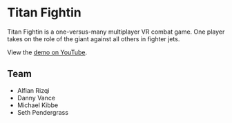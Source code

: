 # Titan Fightin

Titan Fightin is a one-versus-many multiplayer VR combat game.
One player takes on the role of the giant against all others in fighter jets.

View the [demo on YouTube](https://www.youtube.com/watch?v=4vmfLjW-_D0).

## Team

- Alfian Rizqi
- Danny Vance
- Michael Kibbe
- Seth Pendergrass
